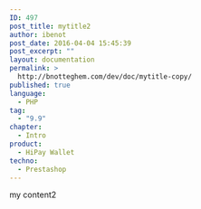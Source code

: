 ```yaml
---
ID: 497
post_title: mytitle2
author: ibenot
post_date: 2016-04-04 15:45:39
post_excerpt: ""
layout: documentation
permalink: >
  http://bnotteghem.com/dev/doc/mytitle-copy/
published: true
language:
  - PHP
tag:
  - "9.9"
chapter:
  - Intro
product:
  - HiPay Wallet
techno:
  - Prestashop
---
```

my content2